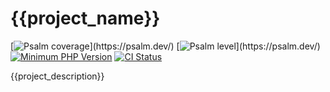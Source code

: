 # {{project_name}}

[![Psalm coverage](https://shepherd.dev/github/{{github_user}}/{{github_repository}}/coverage.svg?)](https://psalm.dev/)
[![Psalm level](https://shepherd.dev/github/{{github_user}}/{{github_repository}}/level.svg?)](https://psalm.dev/)
[![Minimum PHP Version](https://img.shields.io/badge/php-%3E%3D%208.0-8892BF.svg?style=flat)](https://php.net/)
[![CI Status](https://github.com/{{github_user}}/{{github_repository}}/workflows/CI/badge.svg?branch={{github_default_branch}}&event=push)](https://docs.github.com/en/actions)

{{project_description}}
